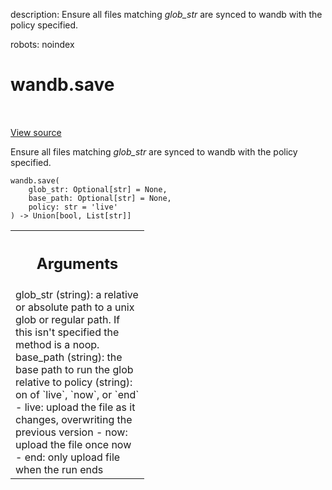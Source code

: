 description: Ensure all files matching *glob_str* are synced to wandb with the policy specified.

robots: noindex

# wandb.save

<!-- Insert buttons and diff -->

<table class="tfo-notebook-buttons tfo-api nocontent" align="left">

</table>

<a target="_blank" href="/home/aritra/anaconda3/envs/tf_docs/lib/python3.6/site-packages/wandb/sdk/wandb_run.py">View source</a>



Ensure all files matching *glob_str* are synced to wandb with the policy specified.

<pre class="devsite-click-to-copy prettyprint lang-py tfo-signature-link">
<code>wandb.save(
    glob_str: Optional[str] = None,
    base_path: Optional[str] = None,
    policy: str = &#x27;live&#x27;
) -> Union[bool, List[str]]
</code></pre>



<!-- Placeholder for "Used in" -->


<!-- Tabular view -->
 <table class="responsive fixed orange">
<colgroup><col width="214px"><col></colgroup>
<tr><th colspan="2"><h2 class="add-link">Arguments</h2></th></tr>
<tr class="alt">
<td colspan="2">
glob_str (string): a relative or absolute path to a unix glob or regular
path.  If this isn't specified the method is a noop.
base_path (string): the base path to run the glob relative to
policy (string): on of `live`, `now`, or `end`
- live: upload the file as it changes, overwriting the previous version
- now: upload the file once now
- end: only upload file when the run ends
</td>
</tr>

</table>

